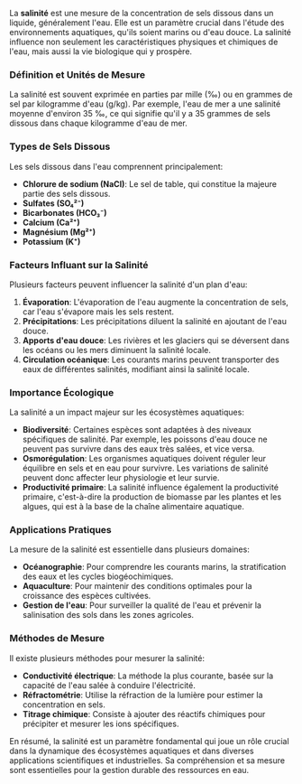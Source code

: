 La **salinité** est une mesure de la concentration de sels dissous dans un liquide, généralement l'eau. Elle est un paramètre crucial dans l'étude des environnements aquatiques, qu'ils soient marins ou d'eau douce. La salinité influence non seulement les caractéristiques physiques et chimiques de l'eau, mais aussi la vie biologique qui y prospère.

### Définition et Unités de Mesure
La salinité est souvent exprimée en parties par mille (‰) ou en grammes de sel par kilogramme d'eau (g/kg). Par exemple, l'eau de mer a une salinité moyenne d'environ 35 ‰, ce qui signifie qu'il y a 35 grammes de sels dissous dans chaque kilogramme d'eau de mer.

### Types de Sels Dissous
Les sels dissous dans l'eau comprennent principalement:
- **Chlorure de sodium (NaCl)**: Le sel de table, qui constitue la majeure partie des sels dissous.
- **Sulfates (SO₄²⁻)**
- **Bicarbonates (HCO₃⁻)**
- **Calcium (Ca²⁺)**
- **Magnésium (Mg²⁺)**
- **Potassium (K⁺)**

### Facteurs Influant sur la Salinité
Plusieurs facteurs peuvent influencer la salinité d'un plan d'eau:
1. **Évaporation**: L'évaporation de l'eau augmente la concentration de sels, car l'eau s'évapore mais les sels restent.
2. **Précipitations**: Les précipitations diluent la salinité en ajoutant de l'eau douce.
3. **Apports d'eau douce**: Les rivières et les glaciers qui se déversent dans les océans ou les mers diminuent la salinité locale.
4. **Circulation océanique**: Les courants marins peuvent transporter des eaux de différentes salinités, modifiant ainsi la salinité locale.

### Importance Écologique
La salinité a un impact majeur sur les écosystèmes aquatiques:
- **Biodiversité**: Certaines espèces sont adaptées à des niveaux spécifiques de salinité. Par exemple, les poissons d'eau douce ne peuvent pas survivre dans des eaux très salées, et vice versa.
- **Osmorégulation**: Les organismes aquatiques doivent réguler leur équilibre en sels et en eau pour survivre. Les variations de salinité peuvent donc affecter leur physiologie et leur survie.
- **Productivité primaire**: La salinité influence également la productivité primaire, c'est-à-dire la production de biomasse par les plantes et les algues, qui est à la base de la chaîne alimentaire aquatique.

### Applications Pratiques
La mesure de la salinité est essentielle dans plusieurs domaines:
- **Océanographie**: Pour comprendre les courants marins, la stratification des eaux et les cycles biogéochimiques.
- **Aquaculture**: Pour maintenir des conditions optimales pour la croissance des espèces cultivées.
- **Gestion de l'eau**: Pour surveiller la qualité de l'eau et prévenir la salinisation des sols dans les zones agricoles.

### Méthodes de Mesure
Il existe plusieurs méthodes pour mesurer la salinité:
- **Conductivité électrique**: La méthode la plus courante, basée sur la capacité de l'eau salée à conduire l'électricité.
- **Réfractométrie**: Utilise la réfraction de la lumière pour estimer la concentration en sels.
- **Titrage chimique**: Consiste à ajouter des réactifs chimiques pour précipiter et mesurer les ions spécifiques.

En résumé, la salinité est un paramètre fondamental qui joue un rôle crucial dans la dynamique des écosystèmes aquatiques et dans diverses applications scientifiques et industrielles. Sa compréhension et sa mesure sont essentielles pour la gestion durable des ressources en eau.